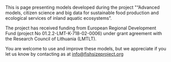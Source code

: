 This is page presenting models developed during the project "“Advanced models, citizen science and big data for sustainable food production and 
ecological services of inland aquatic ecosystems”. 

The project has received funding from European Regional Development Fund (project No 01.2.2-LMT-K-718-02-0006) under grant agreement with the 
Research Council of Lithuania (LMTLT).

You are welcome to use and improve these models, but we appreciate if you let us know by contacting as at info@fishsizeproject.org 

